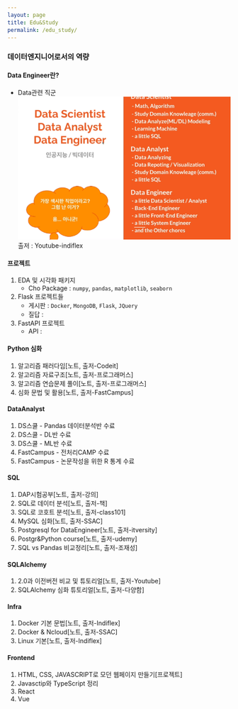 ```yaml
---
layout: page
title: Edu&Study
permalink: /edu_study/
---
```


### 데이터엔지니어로서의 역량

#### Data Engineer란?

- Data관련 직군
  ![](https://raw.githubusercontent.com/is3js/screenshots/main/image-20210814231919112.png)
  출저 : Youtube-indiflex

#### 프로젝트

1. EDA 및 시각화 패키지
   - Cho Package : `numpy`, `pandas`, `matplotlib`, `seaborn`
2. Flask 프로젝트들
   - 게시판 : `Docker`, `MongoDB`, `Flask`, `JQuery`
   - 질답 :
3. FastAPI 프로젝트
   - API :

#### Python 심화

1. 알고리즘 패러다임[노트, 출저-Codeit]
2. 알고리즘 자료구조[노트, 출저-프로그래머스]
3. 알고리즘 연습문제 풀이[노트, 출저-프로그래머스]
4. 심화 문법 및 활용[노트, 출저-FastCampus]

#### DataAnalyst

1. DS스쿨 - Pandas 데이터분석반 수료
2. DS스쿨 - DL반 수료
3. DS스쿨 - ML반 수료
4. FastCampus - 전처리CAMP 수료
5. FastCampus - 논문작성을 위한 R 통계 수료

#### SQL

1. DAP시험공부[노트, 출저-강의]
2. SQL로 데이터 분석[노트, 출저-책]
3. SQL로 코호트 분석[노트, 출저-class101]
4. MySQL 심화[노트, 출저-SSAC]
5. Postgresql for DataEngineer[노트, 출저-itversity]
6. Postgr&Python course[노트, 출저-udemy]
7. SQL vs Pandas 비교정리[노트, 출저-조재성]

#### SQLAlchemy

1. 2.0과 이전버전 비교 및 튜토리얼[노트, 출저-Youtube]
2. SQLAlchemy 심화 튜토리얼[노트, 출저-다양함]

#### Infra

1. Docker 기본 문법[노트, 출저-Indiflex]
2. Docker & Ncloud[노트, 출저-SSAC]
3. Linux 기본[노트, 출저-Indiflex]

#### Frontend

1. HTML, CSS, JAVASCRIPT로 모던 웹페이지 만들기[프로젝트]
2. Javasctip와 TypeScript 정리
3. React
4. Vue
